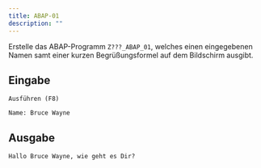 ```yaml
---
title: ABAP-01
description: ""
---
```


Erstelle das ABAP-Programm `Z???_ABAP_01`, welches einen eingegebenen Namen samt einer kurzen Begrüßungsformel auf dem Bildschirm ausgibt.

## Eingabe

```
Ausführen (F8)

Name: Bruce Wayne
```

## Ausgabe

```
Hallo Bruce Wayne, wie geht es Dir?
```
